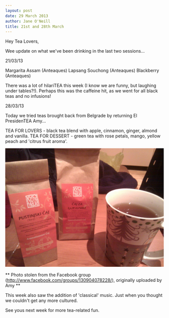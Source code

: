 ```yaml
---
layout: post
date: 29 March 2013
author: Jane O'Neill
title: 21st and 28th March
---
```


Hey Tea Lovers,

Wee update on what we've been drinking in the last two sessions...

21/03/13

Margarita Assam (Anteaques)
Lapsang Souchong (Anteaques)
Blackberry (Anteaques)

There was a lot of hilariTEA this week (I know we are funny, but laughing under tables?!). Perhaps this was the caffeine hit, as we went for all black teas and no infusions!

28/03/13

Today we tried teas brought back from Belgrade by returning El PresidenTEA Amy...

TEA FOR LOVERS - black tea blend with apple, cinnamon, ginger, almond and vanilla.
TEA FOR DESSERT - green tea with rose petals, mango, yellow peach and 'citrus fruit aroma'.

![](/img/20130329tea.jpg)

** Photo stolen from the Facebook group (http://www.facebook.com/groups/130904078228/), originally uploaded by Amy **

This week also saw the addition of 'classical' music. Just when you thought we couldn't get any more cultured.

See yous next week for more tea-related fun.